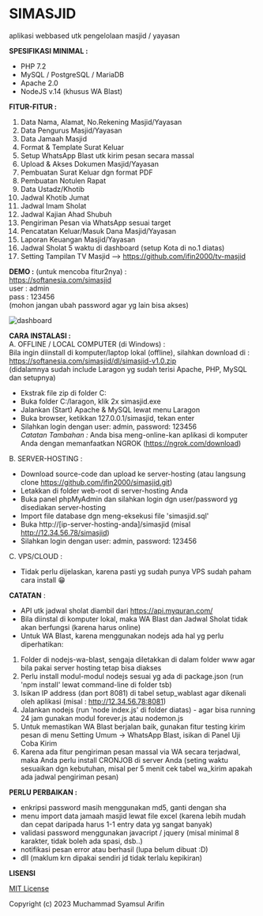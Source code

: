 # SIMASJID
aplikasi webbased utk pengelolaan masjid / yayasan  

**SPESIFIKASI MINIMAL :**
- PHP 7.2
- MySQL / PostgreSQL / MariaDB
- Apache 2.0
- NodeJS v.14 (khusus WA Blast)

**FITUR-FITUR :**
1. Data Nama, Alamat, No.Rekening Masjid/Yayasan
2. Data Pengurus Masjid/Yayasan
3. Data Jamaah Masjid
4. Format & Template Surat Keluar
5. Setup WhatsApp Blast utk kirim pesan secara massal
6. Upload & Akses Dokumen Masjid/Yayasan
7. Pembuatan Surat Keluar dgn format PDF
8. Pembuatan Notulen Rapat
9. Data Ustadz/Khotib
10. Jadwal Khotib Jumat
11. Jadwal Imam Sholat
12. Jadwal Kajian Ahad Shubuh
13. Pengiriman Pesan via WhatsApp sesuai target
14. Pencatatan Keluar/Masuk Dana Masjid/Yayasan
15. Laporan Keuangan Masjid/Yayasan
16. Jadwal Sholat 5 waktu di dashboard (setup Kota di no.1 diatas)
17. Setting Tampilan TV Masjid --> https://github.com/ifin2000/tv-masjid

**DEMO :** (untuk mencoba fitur2nya) :  
https://softanesia.com/simasjid  
user : admin  
pass : 123456  
(mohon jangan ubah password agar yg lain bisa akses)  

![dashboard](https://user-images.githubusercontent.com/7757976/219941741-71044684-57b6-47c9-865d-cb15d5f54354.png)

**CARA INSTALASI :**  
A. OFFLINE / LOCAL COMPUTER (di Windows) :  
Bila ingin diinstall di komputer/laptop lokal (offline), silahkan download di :   
https://softanesia.com/simasjid/dl/simasjid-v1.0.zip  
(didalamnya sudah include Laragon yg sudah terisi Apache, PHP, MySQL dan setupnya)  
- Ekstrak file zip di folder C:
- Buka folder C:/laragon, klik 2x simasjid.exe
- Jalankan (Start) Apache & MySQL lewat menu Laragon
- Buka browser, ketikkan 127.0.0.1/simasjid, tekan enter
- Silahkan login dengan user: admin, password: 123456  
*Catatan Tambahan :* Anda bisa meng-online-kan aplikasi di komputer Anda dengan memanfaatkan NGROK (https://ngrok.com/download)

B. SERVER-HOSTING :  
- Download source-code dan upload ke server-hosting (atau langsung clone https://github.com/ifin2000/simasjid.git)
- Letakkan di folder web-root di server-hosting Anda
- Buka panel phpMyAdmin dan silahkan login dgn user/password yg disediakan server-hosting
- Import file database dgn meng-eksekusi file 'simasjid.sql'
- Buka http://[ip-server-hosting-anda]/simasjid (misal http://12.34.56.78/simasjid)
- Silahkan login dengan user: admin, password: 123456

C. VPS/CLOUD :
- Tidak perlu dijelaskan, karena pasti yg sudah punya VPS sudah paham cara install 😁

**CATATAN** :
- API utk jadwal sholat diambil dari https://api.myquran.com/
- Bila diinstal di komputer lokal, maka WA Blast dan Jadwal Sholat tidak akan berfungsi (karena harus online)
- Untuk WA Blast, karena menggunakan nodejs ada hal yg perlu diperhatikan:  
1. Folder di nodejs-wa-blast, sengaja diletakkan di dalam folder www agar bila pakai server hosting tetap bisa diakses  
2. Perlu install modul-modul nodejs sesuai yg ada di package.json (run 'npm install' lewat command-line di folder tsb)
3. Isikan IP address (dan port 8081) di tabel setup_wablast agar dikenali oleh aplikasi (misal : http://12.34.56.78:8081)  
4. Jalankan nodejs (run 'node index.js' di folder diatas) - agar bisa running 24 jam gunakan modul forever.js atau nodemon.js
5. Untuk memastikan WA Blast berjalan baik, gunakan fitur testing kirim pesan di menu Setting Umum -> WhatsApp Blast, isikan di Panel Uji Coba Kirim
6. Karena ada fitur pengiriman pesan massal via WA secara terjadwal, maka Anda perlu install CRONJOB di server Anda (seting waktu sesuaikan dgn kebutuhan, misal per 5 menit cek tabel wa_kirim apakah ada jadwal pengiriman pesan)

**PERLU PERBAIKAN :**
- enkripsi password masih menggunakan md5, ganti dengan sha  
- menu import data jamaah masjid lewat file excel (karena lebih mudah dan cepat daripada harus 1-1 entry data yg sangat banyak)  
- validasi password menggunakan javacript / jquery (misal minimal 8 karakter, tidak boleh ada spasi, dsb..)  
- notifikasi pesan error atau berhasil (lupa belum dibuat :D)  
- dll (maklum krn dipakai sendiri jd tidak terlalu kepikiran)  

**LISENSI**

[MIT License](https://github.com/ifin2000/simasjid/blob/master/LICENSE)

Copyright (c) 2023 Muchammad Syamsul Arifin
